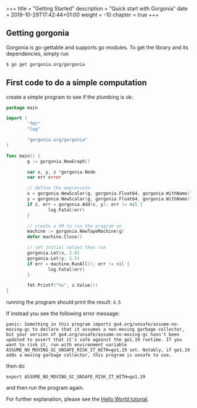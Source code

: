 +++
title = "Getting Started"
description = "Quick start with Gorgonia"
date = 2019-10-29T17:42:44+01:00
weight = -10
chapter = true
+++

## Getting gorgonia

Gorgonia is go-gettable and supports go modules.
To get the library and its dependencies, simply run

```bash
$ go get gorgonia.org/gorgonia
```

## First code to do a simple computation

create a simple program to see if the plumbing is ok:

```go
package main

import (
        "fmt"
        "log"

        "gorgonia.org/gorgonia"
)

func main() {
        g := gorgonia.NewGraph()

        var x, y, z *gorgonia.Node
        var err error

        // define the expression
        x = gorgonia.NewScalar(g, gorgonia.Float64, gorgonia.WithName("x"))
        y = gorgonia.NewScalar(g, gorgonia.Float64, gorgonia.WithName("y"))
        if z, err = gorgonia.Add(x, y); err != nil {
                log.Fatal(err)
        }

        // create a VM to run the program on
        machine := gorgonia.NewTapeMachine(g)
        defer machine.Close()

        // set initial values then run
        gorgonia.Let(x, 2.0)
        gorgonia.Let(y, 2.5)
        if err = machine.RunAll(); err != nil {
                log.Fatal(err)
        }

        fmt.Printf("%v", z.Value())
}
```

running the program should print the result: `4.5`

If instead you see the following error message:

```
panic: Something in this program imports go4.org/unsafe/assume-no-moving-gc to declare that it assumes a non-moving garbage collector, but your version of go4.org/unsafe/assume-no-moving-gc hasn't been updated to assert that it's safe against the go1.19 runtime. If you want to risk it, run with environment variable ASSUME_NO_MOVING_GC_UNSAFE_RISK_IT_WITH=go1.19 set. Notably, if go1.19 adds a moving garbage collector, this program is unsafe to use.
```

then do 

`export ASSUME_NO_MOVING_GC_UNSAFE_RISK_IT_WITH=go1.19 ` 

and then run the program again.

For further explanation, please see the [Hello World tutorial](/tutorials/hello-world).

